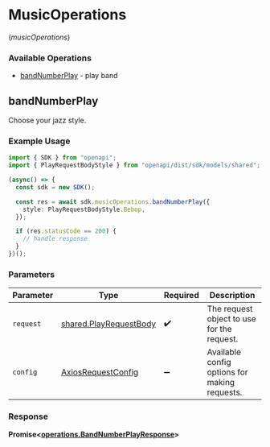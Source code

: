 # MusicOperations
(*musicOperations*)

### Available Operations

* [bandNumberPlay](#bandnumberplay) - play band

## bandNumberPlay

Choose your jazz style.

### Example Usage

```typescript
import { SDK } from "openapi";
import { PlayRequestBodyStyle } from "openapi/dist/sdk/models/shared";

(async() => {
  const sdk = new SDK();

  const res = await sdk.musicOperations.bandNumberPlay({
    style: PlayRequestBodyStyle.Bebop,
  });

  if (res.statusCode == 200) {
    // handle response
  }
})();
```

### Parameters

| Parameter                                                        | Type                                                             | Required                                                         | Description                                                      |
| ---------------------------------------------------------------- | ---------------------------------------------------------------- | ---------------------------------------------------------------- | ---------------------------------------------------------------- |
| `request`                                                        | [shared.PlayRequestBody](../../models/shared/playrequestbody.md) | :heavy_check_mark:                                               | The request object to use for the request.                       |
| `config`                                                         | [AxiosRequestConfig](https://axios-http.com/docs/req_config)     | :heavy_minus_sign:                                               | Available config options for making requests.                    |


### Response

**Promise<[operations.BandNumberPlayResponse](../../models/operations/bandnumberplayresponse.md)>**

